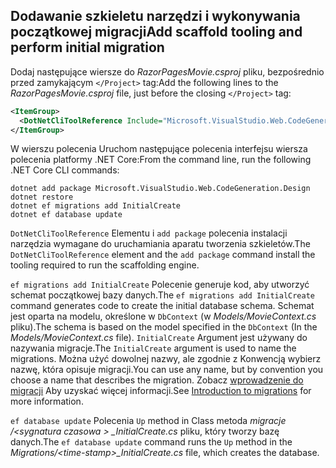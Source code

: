 <a name="cli"></a>
## <a name="add-scaffold-tooling-and-perform-initial-migration"></a><span data-ttu-id="131fe-101">Dodawanie szkieletu narzędzi i wykonywania początkowej migracji</span><span class="sxs-lookup"><span data-stu-id="131fe-101">Add scaffold tooling and perform initial migration</span></span>

<span data-ttu-id="131fe-102">Dodaj następujące wiersze do *RazorPagesMovie.csproj* pliku, bezpośrednio przed zamykającym `</Project>` tag:</span><span class="sxs-lookup"><span data-stu-id="131fe-102">Add the following lines to the *RazorPagesMovie.csproj* file, just before the closing `</Project>` tag:</span></span>

```xml
<ItemGroup>
  <DotNetCliToolReference Include="Microsoft.VisualStudio.Web.CodeGeneration.Tools" Version="2.1.0-preview1-final"/>
</ItemGroup>
```  
<span data-ttu-id="131fe-103">W wierszu polecenia Uruchom następujące polecenia interfejsu wiersza polecenia platformy .NET Core:</span><span class="sxs-lookup"><span data-stu-id="131fe-103">From the command line, run the following .NET Core CLI commands:</span></span>

```console
dotnet add package Microsoft.VisualStudio.Web.CodeGeneration.Design
dotnet restore
dotnet ef migrations add InitialCreate
dotnet ef database update
```

<span data-ttu-id="131fe-104">`DotNetCliToolReference` Elementu i `add package` polecenia instalacji narzędzia wymagane do uruchamiania aparatu tworzenia szkieletów.</span><span class="sxs-lookup"><span data-stu-id="131fe-104">The `DotNetCliToolReference` element and the `add package` command install the tooling required to run the scaffolding engine.</span></span>

<span data-ttu-id="131fe-105">`ef migrations add InitialCreate` Polecenie generuje kod, aby utworzyć schemat początkowej bazy danych.</span><span class="sxs-lookup"><span data-stu-id="131fe-105">The `ef migrations add InitialCreate` command generates code to create the initial database schema.</span></span> <span data-ttu-id="131fe-106">Schemat jest oparta na modelu, określone w `DbContext` (w *Models/MovieContext.cs* pliku).</span><span class="sxs-lookup"><span data-stu-id="131fe-106">The schema is based on the model specified in the `DbContext` (In the *Models/MovieContext.cs* file).</span></span> <span data-ttu-id="131fe-107">`InitialCreate` Argument jest używany do nazywania migracje.</span><span class="sxs-lookup"><span data-stu-id="131fe-107">The `InitialCreate` argument is used to name the migrations.</span></span> <span data-ttu-id="131fe-108">Można użyć dowolnej nazwy, ale zgodnie z Konwencją wybierz nazwę, która opisuje migracji.</span><span class="sxs-lookup"><span data-stu-id="131fe-108">You can use any name, but by convention you choose a name that describes the migration.</span></span> <span data-ttu-id="131fe-109">Zobacz [wprowadzenie do migracji](xref:data/ef-mvc/migrations#introduction-to-migrations) Aby uzyskać więcej informacji.</span><span class="sxs-lookup"><span data-stu-id="131fe-109">See [Introduction to migrations](xref:data/ef-mvc/migrations#introduction-to-migrations) for more information.</span></span>

<span data-ttu-id="131fe-110">`ef database update` Polecenia `Up` method in Class metoda *migracje /\<sygnatura czasowa > _InitialCreate.cs* pliku, który tworzy bazę danych.</span><span class="sxs-lookup"><span data-stu-id="131fe-110">The `ef database update` command runs the `Up` method in the *Migrations/\<time-stamp>_InitialCreate.cs* file, which creates the database.</span></span>
